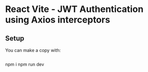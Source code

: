 # React Vite - JWT Authentication using Axios interceptors

## Setup

You can make a copy with:

```

```

npm i
npm run dev

```

```
